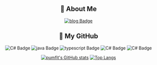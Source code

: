 <div align=center>

  <h2>
    🌠 About Me
</div>
<div align=center>
</p>
  <div align=center>
  </p>
    
  [![blog Badge](https://img.shields.io/badge/-blog-1877f2?logo=github&logoColor=23E3FFFA&link=https://pumfit.github.io/)](https://pumfit.github.io/)
  <h2>
  🌠 My GitHub
</div>
 <div align=center>
   
![C# Badge](https://img.shields.io/badge/-C＃-1877f2?logo=unity&logoColor=fff) ![java Badge](https://img.shields.io/badge/-java-1877f2?logo=android&logoColor=fff) ![typescript Badge](https://img.shields.io/badge/-typescript-1877f2?logo=typescript&logoColor=fff) ![C# Badge](https://img.shields.io/badge/C＋＋-00a6ff) ![C# Badge](https://img.shields.io/badge/MySQl-00a6ff) 

[![pumfit's GitHub stats](https://github-readme-stats.vercel.app/api?username=pumfit&&custom_title=🌏&nbsp;My&nbsp;Github&nbsp;World&bg_color=30,218cff,24ffc8&title_color=ffff&text_color=306391&show_icons=true)](https://github.com/pumfit/github-readme-stats)
[![Top Langs](https://github-readme-stats.vercel.app/api/top-langs/?username=pumfit&hide=javascript,objective-c,html,&exclude_repo=BigDataAnalysis2022&langs_count=3&bg_color=30,218cff,24ffc8&title_color=ffff&text_color=306391&custom_title=🐬&nbsp;My&nbsp;Languages)](https://github.com/pumfit/github-readme-stats)
